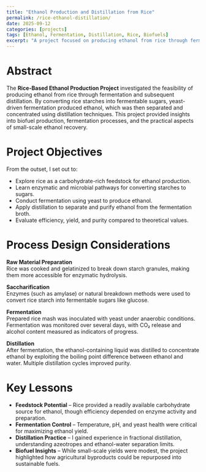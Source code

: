 ```yaml
---
title: "Ethanol Production and Distillation from Rice"  
permalink: /rice-ethanol-distillation/  
date: 2025-09-12  
categories: [projects]  
tags: [Ethanol, Fermentation, Distillation, Rice, Biofuels]  
excerpt: "A project focused on producing ethanol from rice through fermentation and distillation, exploring biofuel potential and process efficiency."  
---
```


# Abstract  
The **Rice-Based Ethanol Production Project** investigated the feasibility of producing ethanol from rice through fermentation and subsequent distillation. By converting rice starches into fermentable sugars, yeast-driven fermentation produced ethanol, which was then separated and concentrated using distillation techniques. This project provided insights into biofuel production, fermentation processes, and the practical aspects of small-scale ethanol recovery.  

# Project Objectives  
From the outset, I set out to:  
- Explore rice as a carbohydrate-rich feedstock for ethanol production.  
- Learn enzymatic and microbial pathways for converting starches to sugars.  
- Conduct fermentation using yeast to produce ethanol.  
- Apply distillation to separate and purify ethanol from the fermentation broth.  
- Evaluate efficiency, yield, and purity compared to theoretical values.  

# Process Design Considerations  

**Raw Material Preparation**  
Rice was cooked and gelatinized to break down starch granules, making them more accessible for enzymatic hydrolysis.  

**Saccharification**  
Enzymes (such as amylase) or natural breakdown methods were used to convert rice starch into fermentable sugars like glucose.  

**Fermentation**  
Prepared rice mash was inoculated with yeast under anaerobic conditions. Fermentation was monitored over several days, with CO₂ release and alcohol content measured as indicators of progress.  

**Distillation**  
After fermentation, the ethanol-containing liquid was distilled to concentrate ethanol by exploiting the boiling point difference between ethanol and water. Multiple distillation cycles improved purity.  

# Key Lessons  

- **Feedstock Potential** – Rice provided a readily available carbohydrate source for ethanol, though efficiency depended on enzyme activity and preparation.  
- **Fermentation Control** – Temperature, pH, and yeast health were critical for maximizing ethanol yield.  
- **Distillation Practice** – I gained experience in fractional distillation, understanding azeotropes and ethanol-water separation limits.  
- **Biofuel Insights** – While small-scale yields were modest, the project highlighted how agricultural byproducts could be repurposed into sustainable fuels.  
